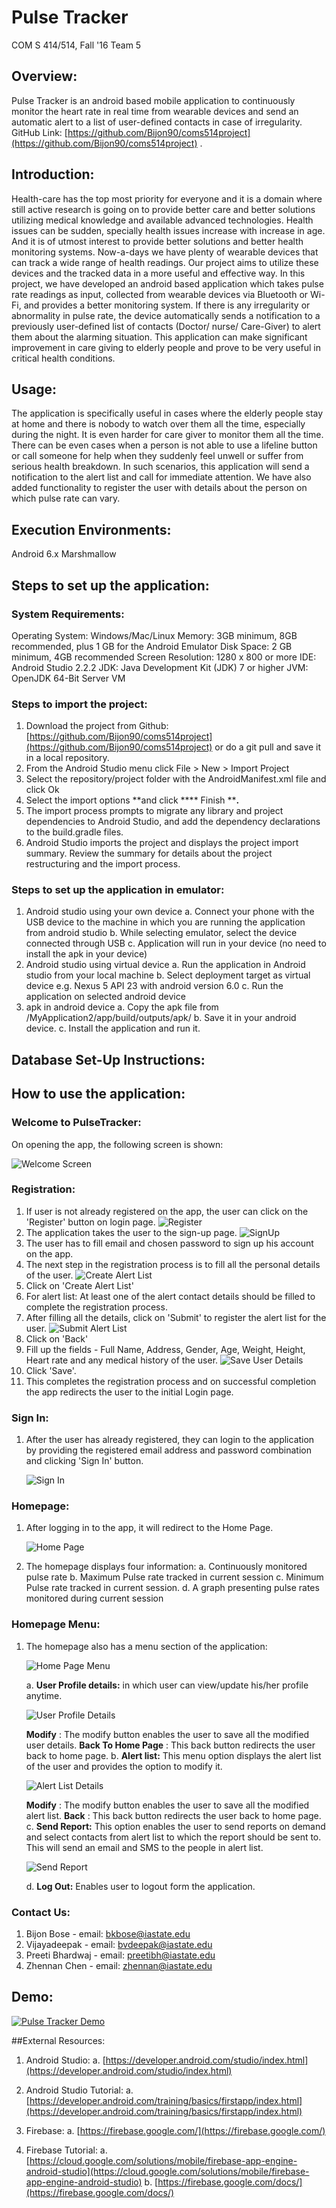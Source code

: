 # Pulse Tracker
COM S 414/514, Fall &#39;16
Team 5
## **Overview:**
Pulse Tracker is an android based mobile application to continuously monitor the heart rate in real time from wearable devices and send an automatic alert to a list of user-defined contacts in case of irregularity.
GitHub Link: [https://github.com/Bijon90/coms514project](https://github.com/Bijon90/coms514project) .

## **Introduction:**
Health-care has the top most priority for everyone and it is a domain where still active research is going on to provide better care and better solutions utilizing medical knowledge and available advanced technologies. Health issues can be sudden, specially health issues increase with increase in age. And it is of utmost interest to provide better solutions and better health monitoring systems. Now-a-days we have plenty of wearable devices that can track a wide range of health readings.
Our project aims to utilize these devices and the tracked data in a more useful and effective way. In this project, we have developed an android based application which takes pulse rate readings as input, collected from wearable devices via Bluetooth or Wi-Fi, and provides a better monitoring system. If there is any irregularity or abnormality in pulse rate, the device automatically sends a notification to a previously user-defined list of contacts (Doctor/ nurse/ Care-Giver) to alert them about the alarming situation.
This application can make significant improvement in care giving to elderly people and prove to be very useful in critical health conditions.

## **Usage:**
The application is specifically useful in cases where the elderly people stay at home and there is nobody to watch over them all the time, especially during the night. It is even harder for care giver to monitor them all the time. There can be even cases when a person is not able to use a lifeline button or call someone for help when they suddenly feel unwell or suffer from serious health breakdown. In such scenarios, this application will send a notification to the alert list and call for immediate attention. We have also added functionality to register the user with details about the person on which pulse rate can vary.

## **Execution Environments:**
Android 6.x Marshmallow
## **Steps to set up the application:**
### **System Requirements:**
Operating System: Windows/Mac/Linux
Memory: 3GB minimum, 8GB recommended, plus 1 GB for the Android Emulator
Disk Space: 2 GB minimum, 4GB recommended
Screen Resolution: 1280 x 800 or more
IDE: Android Studio 2.2.2
JDK: Java Development Kit (JDK) 7 or higher
JVM: OpenJDK 64-Bit Server VM

### **Steps to import the project:**

1. Download the project from Github: [https://github.com/Bijon90/coms514project](https://github.com/Bijon90/coms514project) or do a git pull and save it in a local repository.
2. From the Android Studio menu click File &gt; New &gt; Import Project
3. Select the repository/project folder with the AndroidManifest.xml file and click Ok
4. Select the import options **and click **** Finish ****.**
5. The import process prompts to migrate any library and project dependencies to Android Studio, and add the dependency declarations to the build.gradle files.
6. Android Studio imports the project and displays the project import summary. Review the summary for details about the project restructuring and the import process.

### **Steps to set up the application in emulator:**
1. Android studio using your own device
    a. Connect your phone with the USB device to the machine in which you are running the application from android studio
    b. While selecting emulator, select the device connected through USB
    c. Application will run in your device (no need to install the apk in your device)
2. Android studio using virtual device
    a. Run the application in Android studio from your local machine
    b. Select deployment target as virtual device e.g. Nexus 5 API 23 with android version 6.0
    c. Run the application on selected android device
3. apk in android device
    a. Copy the apk file from /MyApplication2/app/build/outputs/apk/
    b. Save it in your android device.
    c. Install the application and run it.

## **Database Set-Up Instructions:**

## **How to use the application:**
### **Welcome to PulseTracker:**
On opening the app, the following screen is shown:

![Welcome Screen](https://s27.postimg.org/5qw094trn/Welcome.jpg)

### **Registration:**
1. If user is not already registered on the app, the user can click on the &#39;Register&#39; button on login page.
    ![Register](https://s27.postimg.org/itrmsejzn/Register.jpg)
2. The application takes the user to the sign-up page.
    ![SignUp](https://s29.postimg.org/wq7j52fiv/Sign_In.jpg)
3. The user has to fill email and chosen password to sign up his account on the app.
4. The next step in the registration process is to fill all the personal details of the user.
    ![Create Alert List](https://s29.postimg.org/8h8etd0d3/Register_User_Details.jpg)
5. Click on &#39;Create Alert List&#39;
6. For alert list: At least one of the alert contact details should be filled to complete the registration process.
7. After filling all the details, click on &#39;Submit&#39; to register the alert list for the user.
    ![Submit Alert List](https://s29.postimg.org/exlyx6yaf/Set_Alert_List.jpg)
8. Click on &#39;Back&#39;
9. Fill up the fields - Full Name, Address, Gender, Age, Weight, Height, Heart rate and any medical history of the user.
    ![Save User Details](https://s29.postimg.org/ow6xjo7pz/Set_Profile_Details.jpg)
10. Click &#39;Save&#39;.
11. This completes the registration process and on successful completion the app redirects the user to the initial Login page.

### **Sign In:**
1.  After the user has already registered, they can login to the application by providing the registered email address and password combination and clicking &#39;Sign In&#39; button.

    ![Sign In](https://s29.postimg.org/wq7j52fiv/Sign_In.jpg)
    
### **Homepage:**
1. After logging in to the app, it will redirect to the Home Page.

    ![Home Page](https://s29.postimg.org/9sg61tvyv/Home_Page.jpg)
    
2. The homepage displays four information:
    a. Continuously monitored pulse rate
    b. Maximum Pulse rate tracked in current session
    c. Minimum Pulse rate tracked in current session.
    d. A graph presenting pulse rates monitored during current session
### **Homepage Menu:**
1. The homepage also has a menu section of the application:

    ![Home Page Menu](https://s29.postimg.org/zcig89hcn/Home_Page_Menu.jpg)
    
    a. **User Profile details:** in which user can view/update his/her profile anytime.
    
    ![User Profile Details](https://s29.postimg.org/ke4mrkro7/User_Details.jpg)
    
    **Modify** : The modify button enables the user to save all the modified user details.
    **Back To Home Page** : This back button redirects the user back to home page.
    b. **Alert list:** This menu option displays the alert list of the user and provides the option to modify it.
    
    ![Alert List Details](https://s29.postimg.org/tyjo0prmf/Alert_List_Details.jpg)
    
    **Modify** : The modify button enables the user to save all the modified alert list.
    **Back** : This back button redirects the user back to home page.
    c. **Send Report:** This option enables the user to send reports on demand and select contacts from alert list to which the report should be sent to. This will send an email and SMS to the people in alert list.
    
    ![Send Report](https://s29.postimg.org/wz53uzsbb/Send_Report.jpg)
    
    d. **Log Out:** Enables user to logout form the application.

### **Contact Us:**
1. Bijon Bose - email: bkbose@iastate.edu
2. Vijayadeepak - email: bvdeepak@iastate.edu
3. Preeti Bhardwaj - email: preetibh@iastate.edu
4. Zhennan Chen - email: [zhennan@iastate.edu](mailto:zhennan@iastate.edu)

## Demo:
[![Pulse Tracker Demo](http://img.youtube.com/vi/BmazcvSKrXw/0.jpg)](https://youtu.be/BmazcvSKrXw)

##External Resources:

1. Android Studio:
    a. [https://developer.android.com/studio/index.html](https://developer.android.com/studio/index.html)

2. Android Studio Tutorial:
    a. [https://developer.android.com/training/basics/firstapp/index.html](https://developer.android.com/training/basics/firstapp/index.html)
3. Firebase:
    a. [https://firebase.google.com/](https://firebase.google.com/)
4. Firebase Tutorial:
    a. [https://cloud.google.com/solutions/mobile/firebase-app-engine-android-studio](https://cloud.google.com/solutions/mobile/firebase-app-engine-android-studio)
    b. [https://firebase.google.com/docs/](https://firebase.google.com/docs/)
